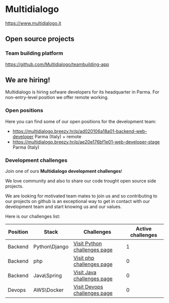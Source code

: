 # Multidialogo

https://www.multidialogo.it

## Open source projects

### Team building platform

https://github.com/Multidialogo/teambuilding-app

## We are hiring!
Multidialogo is hiring sofware developers for its headquarter in Parma.
For non-entry-level position we offer remote working.

### Open positions 
Here you can find some of our open positions for the development team:

- https://multidialogo.breezy.hr/p/ad020106a18a01-backend-web-developer Parma (Italy) + remote
- https://multidialogo.breezy.hr/p/ae20e176bf1e01-web-developer-stage Parma (Italy)

### Development challenges
Join one of ours **Multidialogo development challenges**!

We love community and also to share our code trought open source side projects.

We are looking for motivated team mates to join us and so contributing to our projects on github is an exceptional way to get in contact with our development team and start knowing us and our values.

Here is our challenges list:

| Position | Stack           | Challenges                                                                                        | Active challenges |
|----------|-----------------|---------------------------------------------------------------------------------------------------|-------------------|
| Backend  | Python\Django   | [Visit Python challenges page](https://multidialogo.github.io/challenges/backend-python-dev.html) | 1                 |
| Backend  | php             | [Visit php challenges page]( https://multidialogo.github.io/challenges/backend-php-dev.html)      | 0                 |
| Backend  | Java\Spring     | [Visit Java challenges page]( https://multidialogo.github.io/challenges/backend-java-dev.html)    | 0                 |
| Devops   | AWS\Docker      | [Visit Devops challenges page]( https://multidialogo.github.io/challenges/devops.html)            | 0                 |

